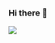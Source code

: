 ### Hi there 👋

<img src=" http://dudurochatec.com.br/wp-content/uploads/2018/08/coder8Africa-Studio.jpg">
